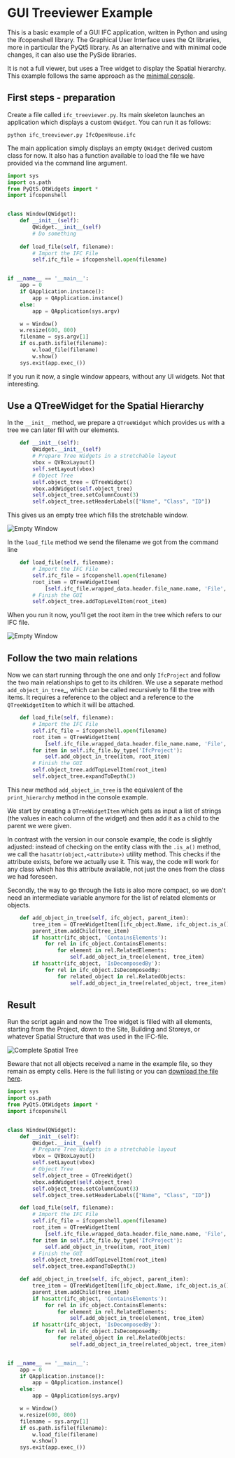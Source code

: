 # GUI Treeviewer Example

This is a basic example of a GUI IFC application, written in Python and using the ifcopenshell library. The Graphical User Interface uses the Qt libraries, more in particular the PyQt5 library. As an alternative and with minimal code changes, it can also use the PySide libraries.

It is not a full viewer, but uses a Tree widget to display the Spatial hierarchy. This example follows the same approach as the [minimal console](../Console/README.md).


## First steps - preparation

Create a file called `ifc_treeviewer.py`. Its main skeleton launches an application which displays a custom `QWidget`. You can run it as follows:

```
python ifc_treeviewer.py IfcOpenHouse.ifc
```

The main application simply displays an empty `QWidget` derived custom class for now. It also has a function available to load the file we have provided via the command line argument.

```python
import sys
import os.path
from PyQt5.QtWidgets import *
import ifcopenshell


class Window(QWidget):
	def __init__(self):
		QWidget.__init__(self)
		# Do something
		
	def load_file(self, filename):
		# Import the IFC File
		self.ifc_file = ifcopenshell.open(filename)


if __name__ == '__main__':
	app = 0
	if QApplication.instance():
		app = QApplication.instance()
	else:
		app = QApplication(sys.argv)

	w = Window()
	w.resize(600, 800)
	filename = sys.argv[1]
	if os.path.isfile(filename):
		w.load_file(filename)
		w.show()
	sys.exit(app.exec_())   
```

If you run it now, a single window appears, without any UI widgets. Not that interesting.

## Use a QTreeWidget for the Spatial Hierarchy

In the `__init__` method, we prepare a `QTreeWidget` which provides us with a tree we can later fill with our elements.

```python
	def __init__(self):
		QWidget.__init__(self)
		# Prepare Tree Widgets in a stretchable layout
		vbox = QVBoxLayout()
		self.setLayout(vbox)
		# Object Tree
		self.object_tree = QTreeWidget()
		vbox.addWidget(self.object_tree)
		self.object_tree.setColumnCount(3)
		self.object_tree.setHeaderLabels(["Name", "Class", "ID"])
```

This gives us an empty tree which fills the stretchable window.

![Empty Window](./ifc_treeviewer_empty.png)

In the `load_file` method we send the filename we got from the command line 


```python
	def load_file(self, filename):
		# Import the IFC File
		self.ifc_file = ifcopenshell.open(filename)
		root_item = QTreeWidgetItem(
			[self.ifc_file.wrapped_data.header.file_name.name, 'File', ""])
		# Finish the GUI
		self.object_tree.addTopLevelItem(root_item)
```

When you run it now, you'll get the root item in the tree which refers to our IFC file.

![Empty Window](./ifc_treeviewer_root.png)

## Follow the two main relations

Now we can start running through the one and only `IfcProject` and follow the two main relationships to get to its children. We use a separate method `add_object_in_tree`_, which can be called recursively to fill the tree with items. It requires a reference to the object and a reference to the `QTreeWidgetItem` to which it will be attached.


```python
	def load_file(self, filename):
		# Import the IFC File
		self.ifc_file = ifcopenshell.open(filename)
		root_item = QTreeWidgetItem(
			[self.ifc_file.wrapped_data.header.file_name.name, 'File', ""])
		for item in self.ifc_file.by_type('IfcProject'):
			self.add_object_in_tree(item, root_item)
		# Finish the GUI
		self.object_tree.addTopLevelItem(root_item)
		self.object_tree.expandToDepth(3)
```

This new method `add_object_in_tree` is the equivalent of the `print_hierarchy` method in the console example.

We start by creating a `QTreeWidgetItem` which gets as input a list of strings (the values in each column of the widget) and then add it as a child to the parent we were given.

In contrast with the version in our console example, the code is slightly adjusted: instead of checking on the entity class with the `.is_a()` method, we call the `hasattr(object,<attribute>)` utility method. This checks if the attribute exists, before we actually use it. This way, the code will work for any class which has this attribute available, not just the ones from the class we had foreseen.

Secondly, the way to go through the lists is also more compact, so we don't need an intermediate variable anymore for the list of related elements or objects.


```python
	def add_object_in_tree(self, ifc_object, parent_item):
		tree_item = QTreeWidgetItem([ifc_object.Name, ifc_object.is_a(), ifc_object.GlobalId])
		parent_item.addChild(tree_item)
		if hasattr(ifc_object, 'ContainsElements'):
			for rel in ifc_object.ContainsElements:
				for element in rel.RelatedElements:
					self.add_object_in_tree(element, tree_item)
		if hasattr(ifc_object, 'IsDecomposedBy'):
			for rel in ifc_object.IsDecomposedBy:
				for related_object in rel.RelatedObjects:
					self.add_object_in_tree(related_object, tree_item)
```

## Result

Run the script again and now the Tree widget is filled with all elements, starting from the Project, down to the Site, Building and Storeys, or whatever Spatial Structure that was used in the IFC-file.

![Complete Spatial Tree](./ifc_treeviewer.png)

Beware that not all objects received a name in the example file, so they remain as empty cells. Here is the full listing or you can [download the file here](ifc_treeviewer.py).


```python
import sys
import os.path
from PyQt5.QtWidgets import *
import ifcopenshell


class Window(QWidget):
	def __init__(self):
		QWidget.__init__(self)
		# Prepare Tree Widgets in a stretchable layout
		vbox = QVBoxLayout()
		self.setLayout(vbox)
		# Object Tree
		self.object_tree = QTreeWidget()
		vbox.addWidget(self.object_tree)
		self.object_tree.setColumnCount(3)
		self.object_tree.setHeaderLabels(["Name", "Class", "ID"])

	def load_file(self, filename):
		# Import the IFC File
		self.ifc_file = ifcopenshell.open(filename)
		root_item = QTreeWidgetItem(
			[self.ifc_file.wrapped_data.header.file_name.name, 'File', ""])
		for item in self.ifc_file.by_type('IfcProject'):
			self.add_object_in_tree(item, root_item)
		# Finish the GUI
		self.object_tree.addTopLevelItem(root_item)
		self.object_tree.expandToDepth(3)

	def add_object_in_tree(self, ifc_object, parent_item):
		tree_item = QTreeWidgetItem([ifc_object.Name, ifc_object.is_a(), ifc_object.GlobalId])
		parent_item.addChild(tree_item)
		if hasattr(ifc_object, 'ContainsElements'):
			for rel in ifc_object.ContainsElements:
				for element in rel.RelatedElements:
					self.add_object_in_tree(element, tree_item)
		if hasattr(ifc_object, 'IsDecomposedBy'):
			for rel in ifc_object.IsDecomposedBy:
				for related_object in rel.RelatedObjects:
					self.add_object_in_tree(related_object, tree_item)


if __name__ == '__main__':
	app = 0
	if QApplication.instance():
		app = QApplication.instance()
	else:
		app = QApplication(sys.argv)

	w = Window()
	w.resize(600, 800)
	filename = sys.argv[1]
	if os.path.isfile(filename):
		w.load_file(filename)
		w.show()
	sys.exit(app.exec_())
```